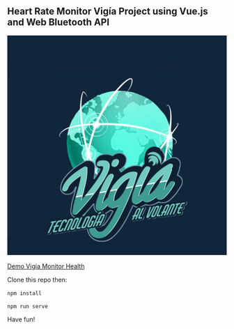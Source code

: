 ## Heart Rate Monitor Vigía Project using Vue.js and Web Bluetooth API
![](https://github.com/gabotrix1/MONITORPOLARVIGIA/blob/main/WhatsApp%20Image%202023-05-27%20at%2011.09.52%20AM.jpeg)

[Demo Vigia Monitor Health](https://monitorpolarvigia.vercel.app/)

Clone this repo then:
```
npm install
```
```
npm run serve
```

Have fun!
